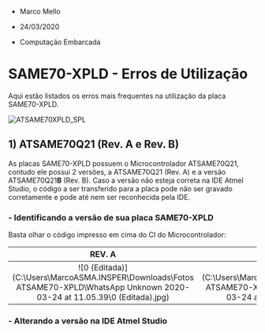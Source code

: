 - Marco Mello

- 24/03/2020

- Computação Embarcada

# SAME70-XPLD - Erros de Utilização

Aqui estão listados os erros mais frequentes na utilização da placa SAME70-XPLD.

![ATSAME70XPLD_SPL](C:\Users\MarcoASMA.INSPER\Downloads\ATSAME70XPLD_SPL.jpg)

## 1) ATSAME70Q21 (Rev. A e Rev. B)

As placas SAME70-XPLD possuem o Microcontrolador ATSAME70Q21, contudo ele possui 2 versões, a ATSAME70Q21 (Rev. A) e a versão ATSAME70Q21**B** (Rev. B). Caso a versão não esteja correta na IDE Atmel Studio, o código a ser transferido para a placa pode não ser gravado corretamente e pode até nem ser reconhecida pela IDE.

### - Identificando a versão de sua placa SAME70-XPLD

Basta olhar o código impresso em cima do CI do Microcontrolador:

|                            REV. A                            |                            REV B                             |
| :----------------------------------------------------------: | :----------------------------------------------------------: |
| ![0 (Editada)](C:\Users\MarcoASMA.INSPER\Downloads\Fotos ATSAME70-XPLD\WhatsApp Unknown 2020-03-24 at 11.05.39\0 (Editada).jpg) | ![2 (Editada)](C:\Users\MarcoASMA.INSPER\Downloads\Fotos ATSAME70-XPLD\WhatsApp Unknown 2020-03-24 at 11.05.39\2 (Editada).jpg) |



### - Alterando a versão na IDE Atmel Studio



